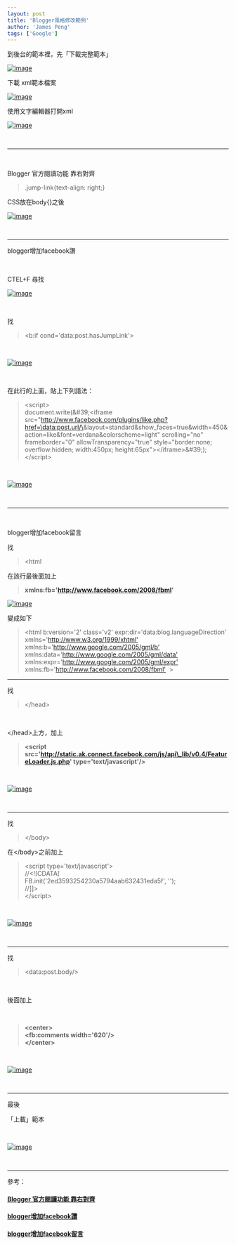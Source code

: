 ```yaml
---
layout: post
title: 'Blogger風格修改範例'
author: 'James Peng'
tags: ['Google']
---
```


到後台的範本裡，先「下載完整範本」

[![image](http://lh4.ggpht.com/-iJTKl2874-M/TlEbwjZMrpI/AAAAAAAAK8Q/ubnyuXvBkGs/image_thumb%25255B6%25255D.png?imgmax=800 "image")](http://lh5.ggpht.com/-KnOCoVwjRdk/TlEbwIZPq3I/AAAAAAAAK8M/aWwpH6ZjlfA/s1600-h/image%25255B8%25255D.png)

下載 xml範本檔案

[![image](http://lh6.ggpht.com/-w32CvSX3Nng/TlEbxrKqctI/AAAAAAAAK8Y/_3k7ju5yaEg/image_thumb%25255B9%25255D.png?imgmax=800 "image")](http://lh4.ggpht.com/-h1j7FKkq5QI/TlEbxCxKzQI/AAAAAAAAK8U/eAxX7dQHilk/s1600-h/image%25255B15%25255D.png)

使用文字編輯器打開xml

[![image](http://lh6.ggpht.com/-R076G6xSggU/TlEbya-DCTI/AAAAAAAAK8g/LnHDRBmNSrQ/image_thumb%25255B11%25255D.png?imgmax=800 "image")](http://lh4.ggpht.com/-UrdafrD7850/TlEbx91PCzI/AAAAAAAAK8c/MvBykxPfGwY/s1600-h/image%25255B19%25255D.png)

 

* * * * *

 

Blogger 官方閱讀功能 靠右對齊

> .jump-link{text-align: right;}

CSS放在body{}之後

[![image](http://lh6.ggpht.com/-glIdsu2FHlY/TlEbzT6nL7I/AAAAAAAAK8o/nP3UlFeAPRo/image_thumb%25255B13%25255D.png?imgmax=800 "image")](http://lh4.ggpht.com/-5HmUpc-fFxA/TlEby97L8CI/AAAAAAAAK8k/Sk2pfHKykKY/s1600-h/image%25255B23%25255D.png)

 

* * * * *

blogger增加facebook讚

 

CTEL+F 尋找

[![image](http://lh5.ggpht.com/-0pxqkBUsXdY/TlEb0Sh6sEI/AAAAAAAAK8w/99LAtaXRe40/image_thumb%25255B17%25255D.png?imgmax=800 "image")](http://lh6.ggpht.com/-51x-nPQ8SL0/TlEbz7FVR3I/AAAAAAAAK8s/Tmmnlmk929Y/s1600-h/image%25255B29%25255D.png)

 

找

> \<b:if cond='data:post.hasJumpLink'\>

 

[![image](http://lh6.ggpht.com/-qZY3IKtXzRY/TlEb1cTrdtI/AAAAAAAAK84/7ZucjEwLHFU/image_thumb%25255B29%25255D.png?imgmax=800 "image")](http://lh6.ggpht.com/-BaTnLbbdwY0/TlEb0469S-I/AAAAAAAAK80/me-2539nir0/s1600-h/image%25255B49%25255D.png)

 

在此行的上面，貼上下列語法：

> \<script\>  
> document.write(&\#39;&lt;iframe
> src=&quot;http://www.facebook.com/plugins/like.php?href=\<data:post.url/\>&amp;layout=standard&amp;show\_faces=true&amp;width=450&amp;action=like&amp;font=verdana&amp;colorscheme=light&quot;
> scrolling=&quot;no&quot; frameborder=&quot;0&quot;
> allowTransparency=&quot;true&quot; style=&quot;border:none;
> overflow:hidden; width:450px;
> height:65px&quot;&gt;&lt;/iframe&gt;&\#39;);  
> \</script\>

 

[![image](http://lh5.ggpht.com/-3fInfDl9nsI/TlEb2LR3nGI/AAAAAAAAK9A/Fm4mDb_MCY0/image_thumb%25255B31%25255D.png?imgmax=800 "image")](http://lh5.ggpht.com/-YleRiZXE-XM/TlEb1mfxurI/AAAAAAAAK88/wzbcz083HNk/s1600-h/image%25255B53%25255D.png)

 

* * * * *

 

blogger增加facebook留言

找

> \<html

在該行最後面加上

> **xmlns:fb='http://www.facebook.com/2008/fbml'**

[![image](http://lh5.ggpht.com/-VauiezIfkeM/TlEb3Opny5I/AAAAAAAAK9I/JvSMdbCtLIQ/image_thumb%25255B37%25255D.png?imgmax=800 "image")](http://lh6.ggpht.com/-ImqvTF85Kls/TlEb2lY69tI/AAAAAAAAK9E/hlZM9FMuiug/s1600-h/image%25255B69%25255D.png)

變成如下

> \<html b:version='2' class='v2' expr:dir='data:blog.languageDirection'
> xmlns='<http://www.w3.org/1999/xhtml'>
> xmlns:b='<http://www.google.com/2005/gml/b'>
> xmlns:data='<http://www.google.com/2005/gml/data'>
> xmlns:expr='<http://www.google.com/2005/gml/expr'>
> xmlns:fb='<http://www.facebook.com/2008/fbml'>  \>

* * * * *

找

> \</head\>

 

\</head\>上方，加上

> **\<script
> src='http://static.ak.connect.facebook.com/js/api\_lib/v0.4/FeatureLoader.js.php'
> type='text/javascript'/\>**

 

[![image](http://lh5.ggpht.com/-a3ZVM_Qh508/TlEb4HX36YI/AAAAAAAAK9Q/YcGMapQnZ-Y/image_thumb%25255B39%25255D.png?imgmax=800 "image")](http://lh4.ggpht.com/-rhRleUAq_tI/TlEb3lkwC9I/AAAAAAAAK9M/pxHTf7JjP8I/s1600-h/image%25255B73%25255D.png)

 

* * * * *

找

> \</body\>

在\</body\>之前加上

> \<script type='text/javascript'\>  
> //\<![CDATA[  
> FB.init('2ed3593254230a5794aab632431eda5f', '');  
> //]]\>  
> \</script\>

 

[![image](http://lh6.ggpht.com/-ujvxe9XQi1o/TlEe4nwC_2I/AAAAAAAAK-A/gU_TvG3ruo4/image_thumb%25255B52%25255D.png?imgmax=800 "image")](http://lh3.ggpht.com/-jftlwbEzLRM/TlEe4UMgHyI/AAAAAAAAK98/5lfi4GTb64I/s1600-h/image%25255B100%25255D.png)

 

* * * * *

找

> \<data:post.body/\>

 

後面加上

 

> **\<center\>  
> \<fb:comments width='620'/\>  
> \</center\>**

 

[![image](http://lh3.ggpht.com/-e00P2740cQo/TlEb57VeGNI/AAAAAAAAK9g/XZNlomfXu2U/image_thumb%25255B43%25255D.png?imgmax=800 "image")](http://lh3.ggpht.com/-yrUHHk26eJY/TlEb5W2cmTI/AAAAAAAAK9c/X0LCKgJ50ss/s1600-h/image%25255B81%25255D.png)

 

* * * * *

最後

「上載」範本

 

[![image](http://lh3.ggpht.com/-YMJAeIR6huQ/TlEb6hxrKoI/AAAAAAAAK9o/MQXyNy3N6H4/image_thumb%25255B45%25255D.png?imgmax=800 "image")](http://lh4.ggpht.com/-Eq_3G9dwB0E/TlEb6NoCH8I/AAAAAAAAK9k/s3qLUpSgyYo/s1600-h/image%25255B85%25255D.png)

 

* * * * *

參考：

#### [Blogger 官方閱讀功能 靠右對齊](http://note.jhpeng.com/2011/06/blogger.html)

#### [blogger增加facebook讚](http://note.jhpeng.com/2010/09/bloggerfacebook_25.html)

#### [blogger增加facebook留言](http://note.jhpeng.com/2010/09/bloggerfacebook.html)
